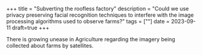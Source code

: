 +++
title = "Subverting the roofless factory"
description = "Could we use privacy preserving facial recognition techniques to interfere with the image processing algorithms used to observe farms?"
tags = [""]
date = 2023-09-11
draft=true
+++

There is growing unease in Agriculture regarding the imagery being collected about farms by satellites.
